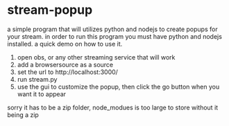 # stream-popup
a simple program that will utilizes python and nodejs to create popups for your stream. in order to run this program you must have python and nodejs installed. a quick demo on how to use it.
1. open obs, or any other streaming service that will work
2. add a browsersource as a source
3. set the url to http://localhost:3000/
4. run stream.py
5. use the gui to customize the popup, then click the go button when you want it to appear

sorry it has to be a zip folder, node_modues is too large to store without it being a zip
